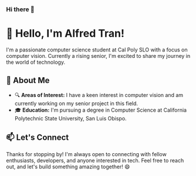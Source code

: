 ### Hi there 👋

<!--
**tdefl/tdefl** is a ✨ _special_ ✨ repository because its `README.md` (this file) appears on your GitHub profile.

Here are some ideas to get you started:

- 🔭 I’m currently working on ...
- 🌱 I’m currently learning ...
- 👯 I’m looking to collaborate on ...
- 🤔 I’m looking for help with ...
- 💬 Ask me about ...
- 📫 How to reach me: ...
- 😄 Pronouns: ...
- ⚡ Fun fact: ...
-->

# 👋 Hello, I'm Alfred Tran!

I'm a passionate computer science student at Cal Poly SLO with a focus on computer vision. Currently a rising senior, I'm excited to share my journey in the world of technology.

## 🚀 About Me

- 🔍 **Areas of Interest:** I have a keen interest in computer vision and am currently working on my senior project in this field.
- 🎓 **Education:** I'm pursuing a degree in Computer Science at California Polytechnic State University, San Luis Obispo.

## 📫 Let's Connect

Thanks for stopping by! I'm always open to connecting with fellow enthusiasts, developers, and anyone interested in tech. Feel free to reach out, and let's build something amazing together! 😄

